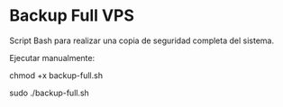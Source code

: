 # Backup Full VPS
Script Bash para realizar una copia de seguridad completa del sistema.

Ejecutar manualmente:

chmod +x backup-full.sh

sudo ./backup-full.sh

